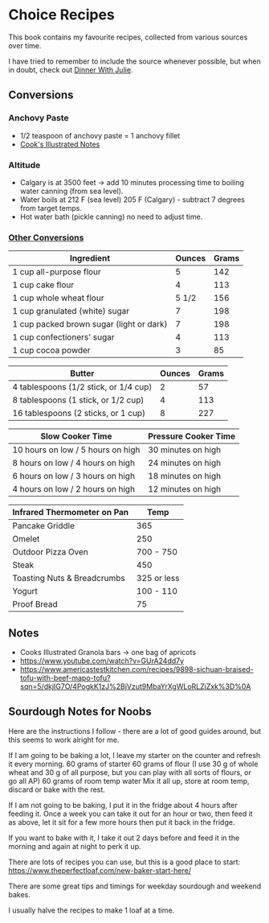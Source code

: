 # Choice Recipes

This book contains my favourite recipes, collected from various sources over time.

I have tried to remember to include the source whenever possible, but when in doubt, check out [Dinner With Julie](http://www.dinnerwithjulie.com).

## Conversions

### Anchovy Paste
* 1/2 teaspoon of anchovy paste = 1 anchovy fillet
* [Cook's Illustrated Notes](https://www.cooksillustrated.com/how_tos/10002-swapping-anchovy-paste-for-fillets)

### Altitude
* Calgary is at 3500 feet -> add 10 minutes processing time to boiling water canning (from sea level).
* Water boils at 212 F (sea level) 205 F (Calgary) - subtract 7 degrees from target temps.
* Hot water bath (pickle canning) no need to adjust time.

### [Other Conversions](https://www.cooksillustrated.com/how_tos/5490-baking-conversion-chart)
| Ingredient                               | Ounces   | Grams   |
|------------------------------------------|----------|---------|
| 1 cup all-purpose flour                  | 5        | 142     |
| 1 cup cake flour                         | 4        | 113     |
| 1 cup whole wheat flour                  | 5 1/2    | 156     |
| 1 cup granulated (white) sugar           | 7        | 198     |
| 1 cup packed brown sugar (light or dark) | 7        | 198     |
| 1 cup confectioners' sugar               | 4        | 113     |
| 1 cup cocoa powder                       | 3        | 85      |

| Butter                                   | Ounces   | Grams   |
| ---------------------------------------- | -------- | ------- |
| 4 tablespoons (1/2 stick, or 1/4 cup)    | 2        | 57      |
| 8 tablespoons (1 stick, or 1/2 cup)      | 4        | 113     |
| 16 tablespoons (2 sticks, or 1 cup)      | 8        | 227     |

| Slow Cooker Time                  | Pressure Cooker Time |
|-----------------------------------|----------------------|
| 10 hours on low / 5 hours on high | 30 minutes on high   |
| 8 hours on low / 4 hours on high  | 24 minutes on high   |
| 6 hours on low / 3 hours on high  | 18 minutes on high   |
| 4 hours on low / 2 hours on high  | 12 minutes on high   |


| Infrared Thermometer on Pan | Temp        |
|-----------------------------|-------------|
| Pancake Griddle             | 365         |
| Omelet                      | 250         |
| Outdoor Pizza Oven          | 700 - 750   |
| Steak                       | 450         |
| Toasting Nuts & Breadcrumbs | 325 or less |
| Yogurt                      | 100 - 110   |
| Proof Bread                 | 75          |

## Notes
* Cooks Illustrated Granola bars -> one bag of apricots
* https://www.youtube.com/watch?v=GUrA24dd7y
* https://www.americastestkitchen.com/recipes/9898-sichuan-braised-tofu-with-beef-mapo-tofu?sqn=5/dkjIG7O/4PogkK1zJ%2BjVzut9MbaYrXgWLoRLZjZxk%3D%0A

## Sourdough Notes for Noobs

Here are the instructions I follow - there are a lot of good guides around, but this seems to work alright for me.

If I am going to be baking a lot, I leave my starter on the counter and refresh it every morning.
60 grams of starter
60 grams of flour (I use 30 g of whole wheat and 30 g of all purpose, but you can play with all sorts of flours, or go all AP)
60 grams of room temp water
Mix it all up, store at room temp, discard or bake with the rest.

If I am not going to be baking, I put it in the fridge about 4 hours after feeding it.
Once a week you can take it out for an hour or two, then feed it as above, let it sit for a few more hours then put it back in the fridge.

If you want to bake with it, I take it out 2 days before and feed it in the morning and again at night to perk it up.

There are lots of recipes you can use, but this is a good place to start: https://www.theperfectloaf.com/new-baker-start-here/

There are some great tips and timings for weekday sourdough and weekend bakes.

I usually halve the recipes to make 1 loaf at a time.
